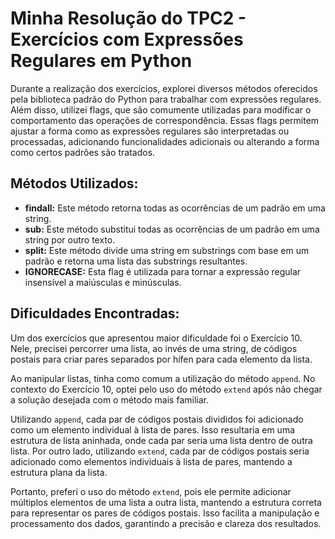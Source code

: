 # Minha Resolução do TPC2 - Exercícios com Expressões Regulares em Python

Durante a realização dos exercícios, explorei diversos métodos oferecidos pela biblioteca padrão do Python para trabalhar com expressões regulares. Além disso, utilizei flags, que são comumente utilizadas para modificar o comportamento das operações de correspondência. Essas flags permitem ajustar a forma como as expressões regulares são interpretadas ou processadas, adicionando funcionalidades adicionais ou alterando a forma como certos padrões são tratados.

## Métodos Utilizados:

- **findall:** Este método retorna todas as ocorrências de um padrão em uma string.
- **sub:** Este método substitui todas as ocorrências de um padrão em uma string por outro texto.
- **split:** Este método divide uma string em substrings com base em um padrão e retorna uma lista das substrings resultantes.
- **IGNORECASE:** Esta flag é utilizada para tornar a expressão regular insensível a maiúsculas e minúsculas.

## Dificuldades Encontradas:

Um dos exercícios que apresentou maior dificuldade foi o Exercício 10. Nele, precisei percorrer uma lista, ao invés de uma string, de códigos postais para criar pares separados por hífen para cada elemento da lista.

Ao manipular listas, tinha como comum a utilização do método `append`. No contexto do Exercício 10, optei pelo uso do método `extend` após não chegar a solução desejada com o método mais familiar. 

Utilizando `append`, cada par de códigos postais divididos foi adicionado como um elemento individual à lista de pares. Isso resultaria em uma estrutura de lista aninhada, onde cada par seria uma lista dentro de outra lista. Por outro lado, utilizando `extend`, cada par de códigos postais seria adicionado como elementos individuais à lista de pares, mantendo a estrutura plana da lista.

Portanto, preferi o uso do método `extend`, pois ele permite adicionar múltiplos elementos de uma lista a outra lista, mantendo a estrutura correta para representar os pares de códigos postais. Isso facilita a manipulação e processamento dos dados, garantindo a precisão e clareza dos resultados.
